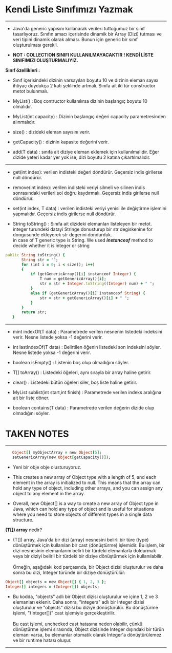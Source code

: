 # Kendi Liste Sınıfımızı Yazmak
***

* Java'da generic yapısını kullanarak verileri tuttuğumuz bir sınıf tasarlıyoruz.
  Sınıfın amacı içerisinde dinamik bir Array (Dizi) tutması ve veri tipini dinamik
  olarak alması. Bunun için generic bir sınıf oluşturulması gerekli.


* **NOT : COLLECTION SINIFI KULLANILMAYACAKTIR ! KENDİ LİSTE SINIFIMIZI OLUŞTURMALIYIZ.**


**Sınıf özellikleri :**

* Sınıf içerisindeki dizinin varsayılan boyutu 10 ve dizinin eleman sayısı ihtiyaç
  duydukça 2 katı şeklinde artmalı. Sınıfa ait iki tür constructor metot bulunmalı.


* MyList() : Boş contructor kullanılırsa dizinin başlangıç boyutu 10 olmalıdır.


* MyList(int capacity) : Dizinin başlangıç değeri capacity parametresinden alınmalıdır.


* size() : dizideki eleman sayısını verir.


* getCapacity() : dizinin kapasite değerini verir.


* add(T data) : sınıfa ait diziye eleman eklemek için kullanılmalıdır. Eğer dizide
  yeteri kadar yer yok ise, dizi boyutu 2 katına çıkartılmalıdır.


***


* get(int index): verilen indisteki değeri döndürür. Geçersiz indis girilerse null
  döndürür.


* remove(int index): verilen indisteki veriyi silmeli ve silinen indis sonrasındaki
  verileri sol doğru kaydırmalı. Geçersiz indis girilerse null döndürür.


* set(int index, T data) : verilen indisteki veriyi yenisi ile değiştirme işlemini
  yapmalıdır. Geçersiz indis girilerse null döndürür.


* String toString() : Sınıfa ait dizideki elemanları listeleyen bir metot. <br />
  integer turundeki datayi Stringe donusturup bir str degiskenine for dongusunde ekleyerek
  str degerini dondurduk.<br />
  in case of T generic type is String. We used ***instanceof*** method to decide whether it is
  integer or string


```ruby
public String toString() {
       String str = "";
       for (int i = 0; i < size(); i++)
       {
           if (getGenericArray()[i] instanceof Integer) {
               T num = getGenericArray()[i];
               str = str + Integer.toString((Integer) num) + " ";
           }
           else if (getGenericArray()[i] instanceof String) {
               str = str + getGenericArray()[i] + " ";
           }
       }
       return str;
   }
```


***


* mint indexOf(T data) : Parametrede verilen nesnenin listedeki indeksini verir. Nesne
  listede yoksa -1 değerini verir.


* int lastIndexOf(T data) : Belirtilen öğenin listedeki son indeksini söyler. Nesne
  listede yoksa -1 değerini verir.


* boolean isEmpty() : Listenin boş olup olmadığını söyler.


* T[] toArray() : Listedeki öğeleri, aynı sırayla bir array haline getirir.


* clear() : Listedeki bütün öğeleri siler, boş liste haline getirir.


* MyList<T> sublist(int start,int finish) : Parametrede verilen indeks aralığına ait bir
  liste döner.


* boolean contains(T data) : Parametrede verilen değerin dizide olup olmadığını söyler.

# TAKEN NOTES
***
 ```ruby
    Object[] myObjectArray = new Object[5];
    setGenericArray(new Object[getCapacity()]);
 ```  
* Yeni bir obje obje olusturuyoruz.


* This creates a new array of Object type with a length of 5, and each element in the array
  is initialized to null. This means that the array can hold any type of object, including
  other arrays, and you can assign any object to any element in the array.


* Overall, new Object[] is a way to create a new array of Object type in Java, which can hold
  any type of object and is useful for situations where you need to store objects of different
  types in a single data structure.

**(T[]) array** nedir?

* (T[]) array, Java'da bir dizi (array) nesnesini belirli bir türe (type) dönüştürmek için
  kullanılan bir cast (dönüştürme) işlemidir. Bu işlem, bir dizi nesnesinin elemanlarını
  belirli bir türdeki elemanlarla doldurmak veya bir diziyi belirli bir türdeki bir diziye
  dönüştürmek için kullanılabilir. <br />
  <br />
  Örneğin, aşağıdaki kod parçasında, bir Object dizisi oluşturulur ve daha sonra bu dizi,
  Integer türünde bir diziye dönüştürülür:


```ruby
Object[] objects = new Object[] { 1, 2, 3 };
Integer[] integers = (Integer[]) objects;
```


* Bu kodda, "objects" adlı bir Object dizisi oluşturulur ve içine 1, 2 ve 3 elemanları eklenir.
  Daha sonra, "integers" adlı bir Integer dizisi oluşturulur ve "objects" dizisi bu diziye
  dönüştürülür. Bu dönüştürme işlemi, "(Integer[])" cast işlemiyle gerçekleştirilir.<br />
  <br />
  Bu cast işlemi, unchecked cast hatasına neden olabilir, çünkü dönüştürme işlemi sırasında,
  Object dizisinde Integer dışındaki bir türün elemanı varsa, bu elemanlar otomatik olarak
  Integer'a dönüştürülemez ve bir runtime hatası oluşur.

***







 